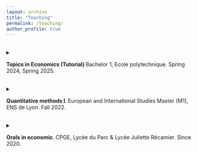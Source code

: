 ```yaml
---
layout: archive
title: "Teaching"
permalink: /teaching/
author_profile: true
---
```


<br>
<details>
<summary> 

<b> Topics in Economics (Tutorial) </b> Bachelor 1, Ecole polytechnique. Spring 2024, Spring 2025.

</summary>

<ul>
<li>This tutorial consists of 2-hour 16 "petites classes", to support ECON102 class taught by Pr. Barrows and Pr. Schmutz.</li>
<li>Students discover standard applied econometrics tools (linear regression, IV, fixed effects, DD). They apply them using real world data or by replicating influential paper, using Stata (2024).</li>
<li>57 students followed the tutorial.</li>
<li>New in 2025: the course is now taught in R. I prepared a site for the students: <a href="https://mateomoglia.github.io/2025_eco1s002/home.html">2025_eco1s00</a>. Any comment is welcome!</li>
</ul>

</details>

<br>

<details>
<summary> 

<b> Quantitative methods I. </b> European and International Studies Master (M1), ENS de Lyon. Fall 2022.

</summary>

<ul>
<li>This 24h-course is designed for beginner in statistics and overall quantitative methods. It includes: descriptive statistics, correlation, hypothesis testing and OLS, as well as graphical representations.</li>
<li>Students are evaluated with an in-class exam (20%) and an essay that uses the methods seen during the lectures (80%).</li>
<li>8 students followed the class, which made it more of a tutorial. To be consistent with their other classes, we applied the tools on Excel.</li>
</ul>

</details>

<br>

<details>
<summary> 

<b> Orals in economic. </b> CPGE, Lycée du Parc & Lycée Juliette Récamier. Since 2020.

</summary>

<ul>
<li>3 to 5 hours a week, I examine orals in microeconomics (exercises) or in "general" economics (oral essays) for bachelor students enrolled in CPGE.</li>
<li>For this purpose, I compiled or created more than 50 microeconomics exercises (consumer, producer, general equilibrium, labor supply choice, public good, imperfections, externalities, intertemporal choice).</li>
</ul>

<i>
<ul><ul>
<li>CPGE ENS Rennes D1, Lycée Juliette Récamier (Lyon)</li>
<li>CPGE ENS Paris-Saclay D2, Lycée Juliette Récamier (Lyon)</li>
<li>CPGE EC, Lycée du Parc (Lyon)</li>
</ul></ul>
</i>

</details>
